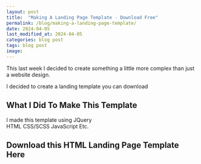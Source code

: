 ```yaml
---
layout: post
title:  "Making A Landing Page Template - Download Free"
permalink: /blog/making-a-landing-page-template/
date: 2024-04-05
last_modified_at: 2024-04-05
categories: blog post
tags: blog post
image: 
--- 
```


This last week I decided to create something a little more complex than just a website design.

I decided to create a landing template you can download

## What I Did To Make This Template
I made this template using 
JQuery  
HTML 
CSS/SCSS
JavaScript 
Etc. 

## Download this HTML Landing Page Template Here